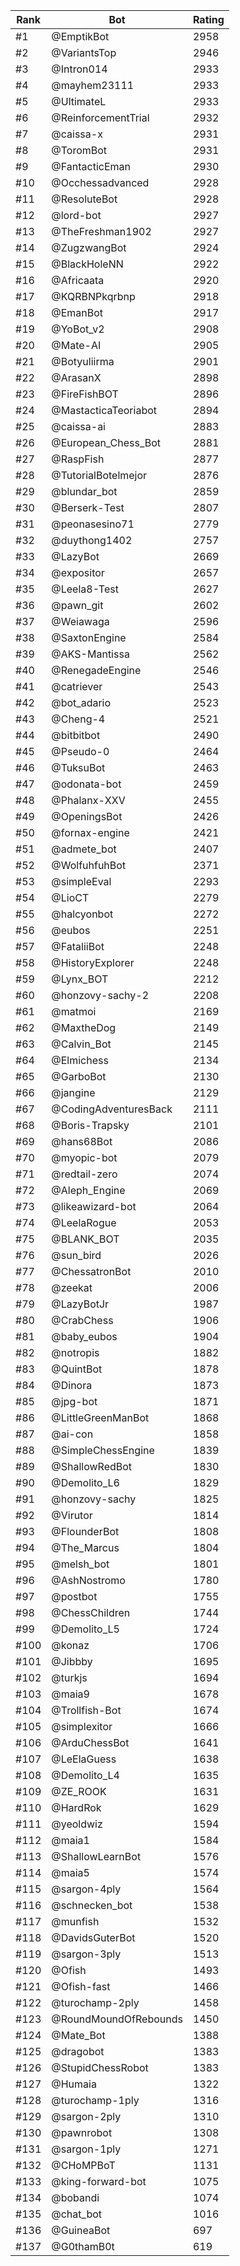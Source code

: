 Rank|Bot|Rating
---|---|---
#1|@EmptikBot|2958
#2|@VariantsTop|2946
#3|@Intron014|2933
#4|@mayhem23111|2933
#5|@UltimateL|2933
#6|@ReinforcementTrial|2932
#7|@caissa-x|2931
#8|@ToromBot|2931
#9|@FantacticEman|2930
#10|@Occhessadvanced|2928
#11|@ResoluteBot|2928
#12|@lord-bot|2927
#13|@TheFreshman1902|2927
#14|@ZugzwangBot|2924
#15|@BlackHoleNN|2922
#16|@Africaata|2920
#17|@KQRBNPkqrbnp|2918
#18|@EmanBot|2917
#19|@YoBot_v2|2908
#20|@Mate-AI|2905
#21|@Botyuliirma|2901
#22|@ArasanX|2898
#23|@FireFishBOT|2896
#24|@MastacticaTeoriabot|2894
#25|@caissa-ai|2883
#26|@European_Chess_Bot|2881
#27|@RaspFish|2877
#28|@TutorialBotelmejor|2876
#29|@blundar_bot|2859
#30|@Berserk-Test|2807
#31|@peonasesino71|2779
#32|@duythong1402|2757
#33|@LazyBot|2669
#34|@expositor|2657
#35|@Leela8-Test|2627
#36|@pawn_git|2602
#37|@Weiawaga|2596
#38|@SaxtonEngine|2584
#39|@AKS-Mantissa|2562
#40|@RenegadeEngine|2546
#41|@catriever|2543
#42|@bot_adario|2523
#43|@Cheng-4|2521
#44|@bitbitbot|2490
#45|@Pseudo-0|2464
#46|@TuksuBot|2463
#47|@odonata-bot|2459
#48|@Phalanx-XXV|2455
#49|@OpeningsBot|2426
#50|@fornax-engine|2421
#51|@admete_bot|2407
#52|@WolfuhfuhBot|2371
#53|@simpleEval|2293
#54|@LioCT|2279
#55|@halcyonbot|2272
#56|@eubos|2251
#57|@FataliiBot|2248
#58|@HistoryExplorer|2248
#59|@Lynx_BOT|2212
#60|@honzovy-sachy-2|2208
#61|@matmoi|2169
#62|@MaxtheDog|2149
#63|@Calvin_Bot|2145
#64|@Elmichess|2134
#65|@GarboBot|2130
#66|@jangine|2129
#67|@CodingAdventuresBack|2111
#68|@Boris-Trapsky|2101
#69|@hans68Bot|2086
#70|@myopic-bot|2079
#71|@redtail-zero|2074
#72|@Aleph_Engine|2069
#73|@likeawizard-bot|2064
#74|@LeelaRogue|2053
#75|@BLANK_BOT|2035
#76|@sun_bird|2026
#77|@ChessatronBot|2010
#78|@zeekat|2006
#79|@LazyBotJr|1987
#80|@CrabChess|1906
#81|@baby_eubos|1904
#82|@notropis|1882
#83|@QuintBot|1878
#84|@Dinora|1873
#85|@jpg-bot|1871
#86|@LittleGreenManBot|1868
#87|@ai-con|1858
#88|@SimpleChessEngine|1839
#89|@ShallowRedBot|1830
#90|@Demolito_L6|1829
#91|@honzovy-sachy|1825
#92|@Virutor|1814
#93|@FlounderBot|1808
#94|@The_Marcus|1804
#95|@melsh_bot|1801
#96|@AshNostromo|1780
#97|@postbot|1755
#98|@ChessChildren|1744
#99|@Demolito_L5|1724
#100|@konaz|1706
#101|@Jibbby|1695
#102|@turkjs|1694
#103|@maia9|1678
#104|@Trollfish-Bot|1674
#105|@simplexitor|1666
#106|@ArduChessBot|1641
#107|@LeElaGuess|1638
#108|@Demolito_L4|1635
#109|@ZE_ROOK|1631
#110|@HardRok|1629
#111|@yeoldwiz|1594
#112|@maia1|1584
#113|@ShallowLearnBot|1576
#114|@maia5|1574
#115|@sargon-4ply|1564
#116|@schnecken_bot|1538
#117|@munfish|1532
#118|@DavidsGuterBot|1520
#119|@sargon-3ply|1513
#120|@Ofish|1493
#121|@Ofish-fast|1466
#122|@turochamp-2ply|1458
#123|@RoundMoundOfRebounds|1450
#124|@Mate_Bot|1388
#125|@dragobot|1383
#126|@StupidChessRobot|1383
#127|@Humaia|1322
#128|@turochamp-1ply|1316
#129|@sargon-2ply|1310
#130|@pawnrobot|1308
#131|@sargon-1ply|1271
#132|@CHoMPBoT|1131
#133|@king-forward-bot|1075
#134|@bobandi|1074
#135|@chat_bot|1016
#136|@GuineaBot|697
#137|@G0thamB0t|619

